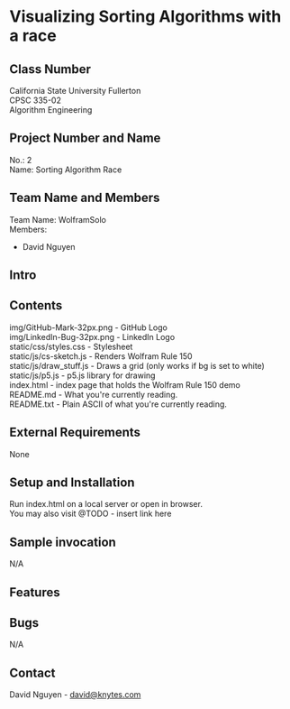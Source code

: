 # Visualizing Sorting Algorithms with a race

## Class Number
California State University Fullerton</br>
CPSC 335-02</br>
Algorithm Engineering

## Project Number and Name
No.: 2</br>
Name: Sorting Algorithm Race</br>

## Team Name and Members
Team Name: WolframSolo</br>
Members:
* David Nguyen

## Intro


## Contents
img/GitHub-Mark-32px.png - GitHub Logo</br>
img/LinkedIn-Bug-32px.png - LinkedIn Logo</br>
static/css/styles.css - Stylesheet</br>
static/js/cs-sketch.js - Renders Wolfram Rule 150</br>
static/js/draw_stuff.js - Draws a grid (only works if bg is set to white)</br>
static/js/p5.js - p5.js library for drawing</br>
index.html - index page that holds the Wolfram Rule 150 demo</br>
README.md - What you're currently reading.</br>
README.txt - Plain ASCII of what you're currently reading.</br>

## External Requirements
None

## Setup and Installation
Run index.html on a local server or open in browser.</br>
You may also visit @TODO - insert link here

## Sample invocation
N/A

## Features


## Bugs
N/A

## Contact
David Nguyen - david@knytes.com